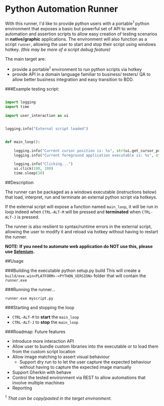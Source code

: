 # Python Automation Runner


With this runner, I'd like to provide python users with a portable<sup>1</sup> python environment that exposes a basic but powerful set of API to write automation and assertion scripts to allow easy creation of testing scenarios in **native/graphic** applications.
The environment will also function as a script `runner`, allowing the user to start and stop their script using windows hotkey. *(this may be more of a script debug feature)*

The main target are:
- provide a portable<sup>1</sup> environment to run python scripts via hotkey
- provide API in a domain language familiar to business/ testers/ QA to allow better business integration and easy transition to BDD.



###Example testing script:
```python

import logging
import time

import user_interaction as ui


logging.info("External script loaded")


def main_loop():

    logging.info("Current cursor position is: %s", str(ui.get_cursor_pos()))
    logging.info("Current foreground application executable is: %s", str(ui.get_foreground_window_executable()))

    logging.info("Clicking...")
    ui.click(100, 100)
    time.sleep(10)    

```

##Description

The runner can be packaged as a windows executable (instructions below) that load, interpret, run and terminate an external python script via hotkeys. 

If the external script will expose a function named `main_loop`, it will be run in loop indeed when `CTRL-ALT-M` will be pressed and **terminated** when  `CTRL-ALT-J` is pressed.

The runner is also resilient to syntax/runtime errors in the external script, allowing the user to modify it and reload via hotkey without having to restart the runner.

**NOTE: If you need to automate web application do NOT use this, please use [Selenium][2].**

##Usage

###Building the executable
    python setup.py build
This will create a `build/exe.win<PLATFORM>-<PYTHON_VERSION>` folder that will contain the `runner.exe`

###Running the runner...

    runner.exe myscript.py

###Starting and stopping the loop

- `CTRL-ALT-M` to **start** the `main_loop`
- `CTRL-ALT-J` to **stop** the `main_loop`


###Roadmap: Future features

- Introduce more interaction API
- Allow user to bundle custom libraries into the executable or to load them from the custom script location
- Allow image matching to assert visual behaviour
  - Support dry run to to let the user capture the expected behaviour without having to capture the expected image manually
- Support Gherkin with behave
- Control the tested environment via REST to allow automations that involve multiple machines
- Reporting



<sup>1</sup> *That can be copy/pasted in the target environment.*



  [1]: http://ahkscript.org/
  [2]: http://www.seleniumhq.org/
